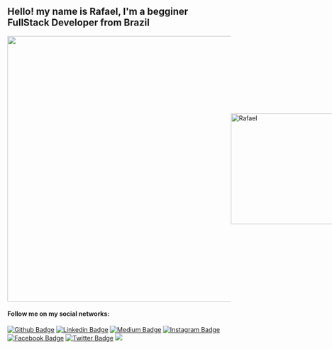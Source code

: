 <h2 align="left">Hello! my name is Rafael, I'm a begginer FullStack Developer from Brazil</h2>

<p style="display: flex; align-items: center; justify-content: space-around">
  <img width=600 src="https://github-readme-stats.vercel.app/api?username=C0bal&theme=dark&show_icons=true&hide_border=true&bg_color=161B22" />
 
  <img width=250 src="https://github-readme-stats.vercel.app/api/top-langs?username=C0bal&show_icons=true&theme=dark&hide_border=true&cache_seconds=1800&locale=en&bg_color=161B22" alt="Rafael" />
</p>

#### Follow me on my social networks:
[![Github Badge](https://img.shields.io/badge/-Github-000?style=flat-square&logo=Github&logoColor=white&link=https://github.com/C0bal)](https://github.com/C0bal)
[![Linkedin Badge](https://img.shields.io/badge/-LinkedIn-blue?style=flat-square&logo=Linkedin&logoColor=white&link=https://www.linkedin.com/in/rafael-menegon-b017b91b8/)](https://www.linkedin.com/in/rafael-menegon-b017b91b8/)
[![Medium Badge](https://img.shields.io/badge/-Medium-000000?style=flat-square&labelColor=000000&logo=medium&logoColor=white&link=https://medium.com/@dev.rafaelmenegon)](https://medium.com/@dev.rafaelmenegon)
[![Instagram Badge](https://img.shields.io/badge/-Instagram-C13584?style=flat-square&labelColor=C13584&logo=instagram&logoColor=white&link=https://www.instagram.com/rafael.menegon/)](https://www.instagram.com/rafael.menegon/)
[![Facebook Badge](https://img.shields.io/badge/-Facebook-blue?style=flat-square&labelColor=blue&logo=facebook&logoColor=white&link=https://www.facebook.com/rafael.menegon.77/)](https://www.facebook.com/rafael.menegon.77/)
[![Twitter Badge](https://img.shields.io/badge/-Twitter-blue?style=flat-square&labelColor=blue&logo=twitter&logoColor=white&link=https://twitter.com/DevRafaMenegon)](https://twitter.com/DevRafaMenegon)
![](https://komarev.com/ghpvc/?username=C0bal&style=flat-square)


<!--
**C0bal/C0bal** is a ✨ _special_ ✨ repository because its `README.md` (this file) appears on your GitHub profile.

Here are some ideas to get you started:

- 🔭 I’m currently working on ...
- 🌱 I’m currently learning ...
- 👯 I’m looking to collaborate on ...
- 🤔 I’m looking for help with ...
- 💬 Ask me about ...
- 📫 How to reach me: ...
- 😄 Pronouns: ...
- ⚡ Fun fact: ...
-->
